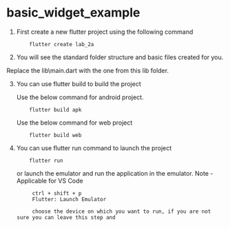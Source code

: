 # basic_widget_example

1. First create a new flutter project using the following command 

    ```
        flutter create lab_2a 
    ```

2. You will see the standard folder structure and basic files created for you.

Replace the lib\main.dart with the one from this lib folder.

3. You can use flutter build to build the project 

    Use the below command for android project.
    ```
        flutter build apk 

    ```
    Use the below command for web project
    ```
        flutter build web
    ```

4. You can use flutter run command to launch the project 

    ```
        flutter run
    ```

   or launch the emulator and run the application in the emulator.
   Note - Applicable for VS Code 
   ``` 
        ctrl + shift + p
        Flutter: Launch Emulator 

        choose the device on which you want to run, if you are not sure you can leave this step and 
   ```